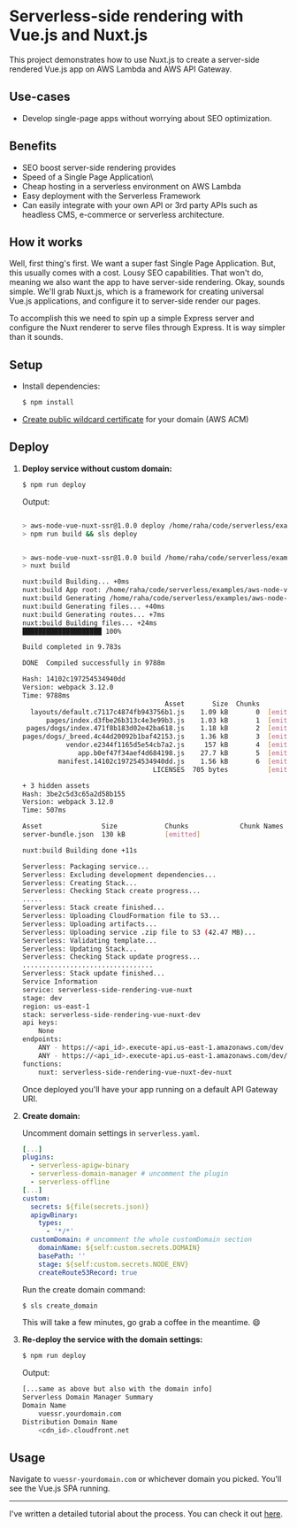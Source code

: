 # Serverless-side rendering with Vue.js and Nuxt.js

This project demonstrates how to use Nuxt.js to create a server-side rendered Vue.js app on AWS Lambda and AWS API Gateway. 

## Use-cases
- Develop single-page apps without worrying about SEO optimization.

## Benefits
- SEO boost server-side rendering provides
- Speed of a Single Page Application\
- Cheap hosting in a serverless environment on AWS Lambda
- Easy deployment with the Serverless Framework
- Can easily integrate with your own API or 3rd party APIs such as headless CMS, e-commerce or serverless architecture.

## How it works
Well, first thing's first. We want a super fast Single Page Application. But, this usually comes with a cost. Lousy SEO capabilities. That won't do, meaning we also want the app to have server-side rendering. Okay, sounds simple. We'll grab Nuxt.js, which is a framework for creating universal Vue.js applications, and configure it to server-side render our pages.

To accomplish this we need to spin up a simple Express server and configure the Nuxt renderer to serve files through Express. It is way simpler than it sounds.

## Setup
- Install dependencies:
    ```bash
    $ npm install
    ```
- [Create public wildcard certificate](https://docs.aws.amazon.com/acm/latest/userguide/gs-acm-request-public.html) for your domain (AWS ACM)

## Deploy
1. **Deploy service without custom domain:**
    
    ```bash
    $ npm run deploy
    ```

    Output:
    ```bash

    > aws-node-vue-nuxt-ssr@1.0.0 deploy /home/raha/code/serverless/examples/aws-node-vue-nuxt-ssr
    > npm run build && sls deploy


    > aws-node-vue-nuxt-ssr@1.0.0 build /home/raha/code/serverless/examples/aws-node-vue-nuxt-ssr
    > nuxt build

    nuxt:build Building... +0ms
    nuxt:build App root: /home/raha/code/serverless/examples/aws-node-vue-nuxt-ssr/client +0ms
    nuxt:build Generating /home/raha/code/serverless/examples/aws-node-vue-nuxt-ssr/.nuxt files... +0ms
    nuxt:build Generating files... +40ms
    nuxt:build Generating routes... +7ms
    nuxt:build Building files... +24ms
    ████████████████████ 100% 

    Build completed in 9.783s

    DONE  Compiled successfully in 9788m                                             01:29:34

    Hash: 14102c197254534940dd
    Version: webpack 3.12.0
    Time: 9788ms
                                        Asset       Size  Chunks             Chunk Names
      layouts/default.c7117c4874fb943756b1.js    1.09 kB       0  [emitted]  layouts/default
          pages/index.d3fbe26b313c4e3e99b3.js    1.03 kB       1  [emitted]  pages/index
     pages/dogs/index.471f8b183d02e42ba618.js    1.18 kB       2  [emitted]  pages/dogs/index
    pages/dogs/_breed.4c44d20092b1baf42153.js    1.36 kB       3  [emitted]  pages/dogs/_breed
               vendor.e2344f1165d5e54cb7a2.js     157 kB       4  [emitted]  vendor
                  app.b0ef47f34aef4d684198.js    27.7 kB       5  [emitted]  app
             manifest.14102c197254534940dd.js    1.56 kB       6  [emitted]  manifest
                                     LICENSES  705 bytes          [emitted]  
    
    + 3 hidden assets
    Hash: 3be2c5d3c65a2d58b155
    Version: webpack 3.12.0
    Time: 507ms
    
    Asset               Size            Chunks             Chunk Names
    server-bundle.json  130 kB          [emitted]  
    
    nuxt:build Building done +11s

    Serverless: Packaging service...
    Serverless: Excluding development dependencies...
    Serverless: Creating Stack...
    Serverless: Checking Stack create progress...
    .....
    Serverless: Stack create finished...
    Serverless: Uploading CloudFormation file to S3...
    Serverless: Uploading artifacts...
    Serverless: Uploading service .zip file to S3 (42.47 MB)...
    Serverless: Validating template...
    Serverless: Updating Stack...
    Serverless: Checking Stack update progress...
    .................................
    Serverless: Stack update finished...
    Service Information
    service: serverless-side-rendering-vue-nuxt
    stage: dev
    region: us-east-1
    stack: serverless-side-rendering-vue-nuxt-dev
    api keys:
        None
    endpoints:
        ANY - https://<api_id>.execute-api.us-east-1.amazonaws.com/dev
        ANY - https://<api_id>.execute-api.us-east-1.amazonaws.com/dev/{proxy+}
    functions:
        nuxt: serverless-side-rendering-vue-nuxt-dev-nuxt

    ```

    Once deployed you'll have your app running on a default API Gateway URI.

2. **Create domain:**

    Uncomment domain settings in `serverless.yaml`.
    ```yaml
    [...]
    plugins:
      - serverless-apigw-binary
      - serverless-domain-manager # uncomment the plugin
      - serverless-offline
    [...]
    custom:
      secrets: ${file(secrets.json)}
      apigwBinary:
        types:
          - '*/*'
      customDomain: # uncomment the whole customDomain section
        domainName: ${self:custom.secrets.DOMAIN}
        basePath: ''
        stage: ${self:custom.secrets.NODE_ENV}
        createRoute53Record: true
    ```

    Run the create domain command:
    ```bash
    $ sls create_domain
    ```
    This will take a few minutes, go grab a coffee in the meantime. :smile:

3. **Re-deploy the service with the domain settings:**

    ```bash
    $ npm run deploy
    ```

    Output:
    ```bash
    [...same as above but also with the domain info]
    Serverless Domain Manager Summary
    Domain Name
        vuessr.yourdomain.com
    Distribution Domain Name
        <cdn_id>.cloudfront.net
    ```


## Usage
Navigate to `vuessr-yourdomain.com` or whichever domain you picked. You'll see the Vue.js SPA running.

--- 

I've written a detailed tutorial about the process. You can check it out [here](https://dev.to/adnanrahic/a-crash-course-on-serverless-side-rendering-with-vuejs-nuxtjs-and-aws-lambda-1nk4).
